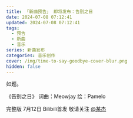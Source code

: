 ```yaml
---
title: 「新曲预告」 即将发布：告别之日
date: 2024-07-08 07:12:41
updated: 2024-07-08 07:12:41
tags:
  - 预告
  - 新曲
  - 音乐
series: 新曲发布
categories: 音乐创作
cover: /img/time-to-say-goodbye-cover-blur.png
hidden: false
---
```

如题。

《告别之日》
词曲：Meowjay
绘：Pamelo

完整版
7月12日 Bilibili首发
敬请关注 [@某杰](https://space.bilibili.com/1063974427/)

